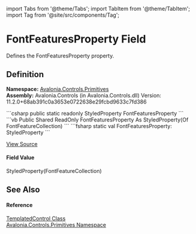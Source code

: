 import Tabs from '@theme/Tabs'; 
import TabItem from '@theme/TabItem'; 
import Tag from '@site/src/components/Tag'; 

# FontFeaturesProperty Field


Defines the FontFeaturesProperty property.



## Definition
**Namespace:** <a href="N_Avalonia_Controls_Primitives">Avalonia.Controls.Primitives</a>  
**Assembly:** Avalonia.Controls (in Avalonia.Controls.dll) Version: 11.2.0+68ab391c0a3653e0722638e29fcbd9633c7fd386

<Tabs groupId="api-code-preview">
<TabItem value="csharp" label="C#">
```csharp
public static readonly StyledProperty<FontFeatureCollection?> FontFeaturesProperty
```
</TabItem>
<TabItem value="vb" label="VB">
```vb
Public Shared ReadOnly FontFeaturesProperty As StyledProperty(Of FontFeatureCollection)
```
</TabItem>
<TabItem value="fsharp" label="F#">
```fsharp
static val FontFeaturesProperty: StyledProperty<FontFeatureCollection>
```
</TabItem>
</Tabs>



<a href="https://github.com/AvaloniaUI/Avalonia/tree/master/srcAvalonia.Controls/Primitives/TemplatedControl.cs" title="View the source code">View Source</a>



#### Field Value
StyledProperty(FontFeatureCollection)

## See Also


#### Reference
<a href="T_Avalonia_Controls_Primitives_TemplatedControl">TemplatedControl Class</a>  
<a href="N_Avalonia_Controls_Primitives">Avalonia.Controls.Primitives Namespace</a>  
